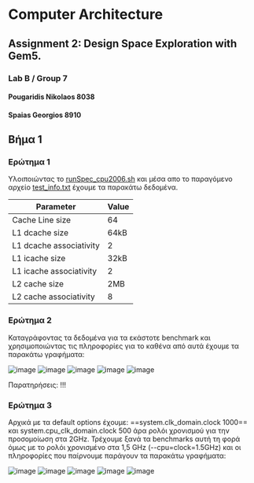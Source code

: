# Computer Architecture  
## Assignment 2: Design Space Exploration with Gem5.
### Lab B / Group 7
#### Pougaridis Nikolaos 8038
#### Spaias Georgios 8910


## **Βήμα 1**

### Ερώτημα 1

Υλοιποιώντας το [runSpec_cpu2006.sh](https://github.com/PougasN/Comp_Arch/blob/main/Lab-2/runSpec_cpu2006.sh) και μέσα απο το παραγόμενο αρχείο [test_info.txt](https://github.com/PougasN/Comp_Arch/blob/main/Lab-2/test_info.txt) έχουμε τα παρακάτω δεδομένα.

| Parameter  | Value |
| ------------- | ------------- |
| Cache Line size  | 64  |
| L1 dcache size  | 64kB  |
| L1 dcache associativity  | 2  |
| L1 icache size  | 32kB  |
| L1 icache associativity  | 2  |
| L2 cache size  | 2MB  |
| L2 cache associativity  | 8  |

### Ερώτημα 2

Καταγράφοντας τα δεδομένα για τα εκάστοτε benchmark και χρησιμοποιώντας τις πληροφορίες για το καθένα από αυτά έχουμε τα παρακάτω γραφήματα:

![image](https://user-images.githubusercontent.com/81879767/146050784-4213a4bf-f145-4865-ac59-ce3112961eb3.png)
![image](https://user-images.githubusercontent.com/81879767/146051677-8ade9996-4542-4e66-8a31-14cefdd74884.png)
![image](https://user-images.githubusercontent.com/81879767/146051706-37002c9c-3872-4bb2-b609-de2f44fd1ed3.png)
![image](https://user-images.githubusercontent.com/81879767/146051718-73ed6040-cdd1-4e3e-a050-aca3bee29023.png)
![image](https://user-images.githubusercontent.com/81879767/146051730-5863c9de-f779-4932-bcbf-eaff05583113.png)

Παρατηρήσεις: !!!

### Ερώτημα 3

Αρχικά με τα default options έχουμε: ==system.clk_domain.clock 1000== και system.cpu_clk_domain.clock 500 άρα ρολόι χρονισμού για την προσομοίωση στα 2GHz.
Τρέχουμε ξανά τα benchmarks αυτή τη φορά όμως με το ρολόι χρονισμένο στα 1,5 GHz (--cpu=clock=1.5GHz) και οι πληροφορίες που παίρνουμε παράγουν τα παρακάτω γραφήματα:

![image](https://user-images.githubusercontent.com/81879767/146051754-04ac2749-cab7-4f05-98e8-e911da9826e2.png)
![image](https://user-images.githubusercontent.com/81879767/146051764-1688846a-7325-403a-bff5-919805aedf20.png)
![image](https://user-images.githubusercontent.com/81879767/146051780-40985c70-ea7e-42f3-a07c-8d6d426ed994.png)
![image](https://user-images.githubusercontent.com/81879767/146051791-e660438d-029e-4c85-aade-7d755dc628fa.png)
![image](https://user-images.githubusercontent.com/81879767/146051799-73a156ef-d4c0-41b9-8b0b-e3ff46931815.png)


